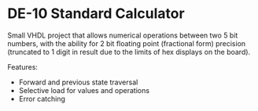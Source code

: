 # DE-10 Standard Calculator

Small VHDL project that allows numerical operations between two 5 bit numbers, with the ability for 2 bit floating point (fractional form) precision (truncated to 1 digit in result due to the limits of hex displays on the board).

Features:
- Forward and previous state traversal
- Selective load for values and operations
- Error catching

